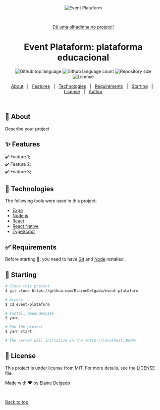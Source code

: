 <div align="center" id="top"> 
  <img src="./.github/app.gif" alt="Event Plataform" />

  &#xa0;

 <a href="https://eventplataform.vercel.app">Dê uma olhadinha no projeto!!</a> 
</div>

<h1 align="center">Event Plataform: plataforma educacional</h1>

<p align="center">
  <img alt="Github top language" src="https://img.shields.io/github/languages/top/ElaineDelgado/event-plataform?color=56BEB8">

  <img alt="Github language count" src="https://img.shields.io/github/languages/count/ElaineDelgado/event-plataform?color=56BEB8">

  <img alt="Repository size" src="https://img.shields.io/github/repo-size/ElaineDelgado/event-plataform?color=56BEB8">

  <img alt="License" src="https://img.shields.io/github/license/ElaineDelgado/event-plataform?color=56BEB8">

  <!-- <img alt="Github issues" src="https://img.shields.io/github/issues/ElaineDelgado/event-plataform?color=56BEB8" /> -->

  <!-- <img alt="Github forks" src="https://img.shields.io/github/forks/ElaineDelgado/event-plataform?color=56BEB8" /> -->

  <!-- <img alt="Github stars" src="https://img.shields.io/github/stars/ElaineDelgado/event-plataform?color=56BEB8" /> -->
</p>

<!-- Status -->

<!-- <h4 align="center"> 
	🚧  Event Plataform 🚀 Under construction...  🚧
</h4> 

<hr> -->

<p align="center">
  <a href="#dart-about">About</a> &#xa0; | &#xa0; 
  <a href="#sparkles-features">Features</a> &#xa0; | &#xa0;
  <a href="#rocket-technologies">Technologies</a> &#xa0; | &#xa0;
  <a href="#white_check_mark-requirements">Requirements</a> &#xa0; | &#xa0;
  <a href="#checkered_flag-starting">Starting</a> &#xa0; | &#xa0;
  <a href="#memo-license">License</a> &#xa0; | &#xa0;
  <a href="https://github.com/ElaineDelgado" target="_blank">Author</a>
</p>

<br>

## :dart: About ##

Describe your project

## :sparkles: Features ##

:heavy_check_mark: Feature 1;\
:heavy_check_mark: Feature 2;\
:heavy_check_mark: Feature 3;

## :rocket: Technologies ##

The following tools were used in this project:

- [Expo](https://expo.io/)
- [Node.js](https://nodejs.org/en/)
- [React](https://pt-br.reactjs.org/)
- [React Native](https://reactnative.dev/)
- [TypeScript](https://www.typescriptlang.org/)

## :white_check_mark: Requirements ##

Before starting :checkered_flag:, you need to have [Git](https://git-scm.com) and [Node](https://nodejs.org/en/) installed.

## :checkered_flag: Starting ##

```bash
# Clone this project
$ git clone https://github.com/ElaineDelgado/event-plataform

# Access
$ cd event-plataform

# Install dependencies
$ yarn

# Run the project
$ yarn start

# The server will initialize in the <http://localhost:3000>
```

## :memo: License ##

This project is under license from MIT. For more details, see the [LICENSE](LICENSE.md) file.


Made with :heart: by <a href="https://github.com/ElaineDelgado" target="_blank">Elaine Delgado</a>

&#xa0;

<a href="#top">Back to top</a>
